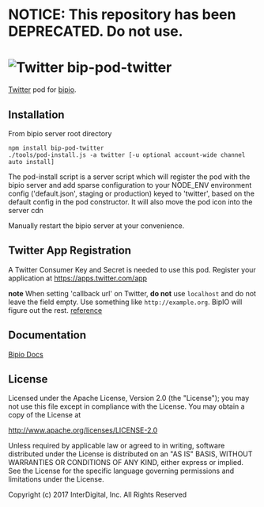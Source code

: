 # **NOTICE:** This repository has been **DEPRECATED**. Do not use.
![Twitter](twitter.png) bip-pod-twitter
=======

[Twitter](https://www.twitter.com/) pod for [bipio](https://bip.io).

## Installation

From bipio server root directory

    npm install bip-pod-twitter
    ./tools/pod-install.js -a twitter [-u optional account-wide channel auto install]

The pod-install script is a server script which will register the pod with the bipio server and add sparse
configuration to your NODE_ENV environment config ('default.json', staging or production)
keyed to 'twitter', based on the default config in the pod constructor.  It will also move the
pod icon into the server cdn

Manually restart the bipio server at your convenience.

## Twitter App Registration

A Twitter Consumer Key and Secret is needed to use this pod.  Register your application at https://apps.twitter.com/app

**note** When setting 'callback url' on Twitter, **do not** use `localhost` and do not leave the field empty.  Use something like `http://example.org`.  BipIO will figure out the rest. [reference](https://dev.twitter.com/discussions/5749)

## Documentation

[Bipio Docs](https://bip.io/docs/pods/twitter)

## License

Licensed under the Apache License, Version 2.0 (the "License"); you may not use this file except in compliance with the License. You may obtain a copy of the License at

http://www.apache.org/licenses/LICENSE-2.0

Unless required by applicable law or agreed to in writing, software distributed under the License is distributed on an "AS IS" BASIS, WITHOUT WARRANTIES OR CONDITIONS OF ANY KIND, either express or implied. See the License for the specific language governing permissions and limitations under the License.


Copyright (c) 2017 InterDigital, Inc. All Rights Reserved

